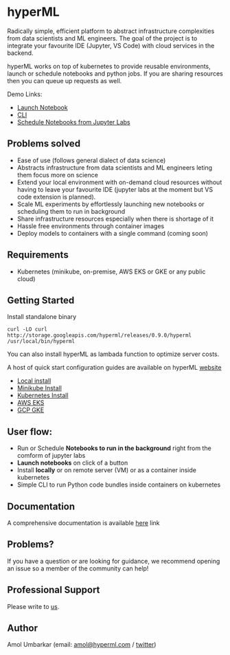 # hyperML
Radically simple, efficient platform to abstract infrastructure complexities from data scientists and ML engineers. The goal of the project is to integrate your favourite IDE (Jupyter, VS Code) with cloud services in the backend. 

hyperML works on top of kubernetes to provide reusable environments, launch or schedule notebooks and python jobs. If you are sharing resources then you can queue up requests as well.

Demo Links: 
+ [Launch Notebook](https://wizardly-davinci-f7fc85.netlify.com/demo.mp4)  
+ [CLI](https://wizardly-davinci-f7fc85.netlify.com/hflow.gif)  
+ [Schedule Notebooks from Jupyter Labs](https://wizardly-davinci-f7fc85.netlify.com/schedule-notebook.gif)  

## Problems solved
* Ease of use (follows general dialect of data science)
* Abstracts infrastructure from data scientists and ML engineers leting them focus more on science
* Extend your local environment with on-demand cloud resources without having to leave your favourite IDE (jupyter labs at the moment but VS code extension is planned).
* Scale ML experiments by effortlessly launching new notebooks or scheduling them to run in background
* Share infrastructure resources especially when there is shortage of it 
* Hassle free environments through container images
* Deploy models to containers with a single command (coming soon)


## Requirements
* Kubernetes (minikube, on-premise, AWS EKS or GKE or any public cloud) 

## Getting Started
Install standalone binary 

```
curl -LO curl http://storage.googleapis.com/hyperml/releases/0.9.0/hyperml /usr/local/bin/hyperml
```

You can also install hyperML as lambada function to optimize server costs.

A host of quick start configuration guides are available on hyperML [website](https://www.hyperml.com/docs/prerequisites)
* [Local install](https://www.hyperml.com/docs/standalone)
* [Minikube Install](https://www.hyperml.com/docs/minikube)
* [Kubernetes Install](https://www.hyperml.com/docs/kubernetes)
* [AWS EKS](https://www.hyperml.com/docs/aws-eks)
* [GCP GKE](https://www.hyperml.com/docs/gcp-gke)

## User flow:
* Run or Schedule **Notebooks to run in the background** right from the comform of jupyter labs  
* **Launch notebooks** on click of a button  
* Install **locally** or on remote server (VM) or as a container inside kubernetes
* Simple CLI to run Python code bundles inside containers on kubernetes 


## Documentation
A comprehensive documentation is available [here](https://www.hyperml.com/docs/introduction) link  



## Problems?
If you have a question or are looking for guidance, we recommend opening an issue so a member of the community can help!  



## Professional Support
Please write to [us](mailto:amol@hyperml.com).

## Author
Amol Umbarkar (email: amol@hyperml.com / [twitter](https://twitter.com/_4mol))




